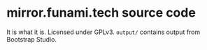 # mirror.funami.tech source code

It is what it is. Licensed under GPLv3.
`output/` contains output from Bootstrap Studio.
